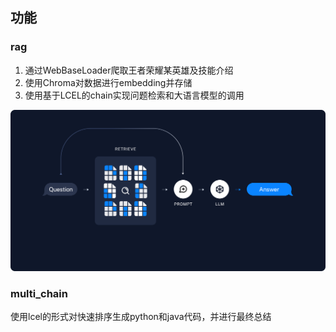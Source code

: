 ## 功能

### rag
1. 通过WebBaseLoader爬取王者荣耀某英雄及技能介绍
2. 使用Chroma对数据进行embedding并存储
3. 使用基于LCEL的chain实现问题检索和大语言模型的调用

![image](retrieval.png)

### multi_chain
使用lcel的形式对快速排序生成python和java代码，并进行最终总结